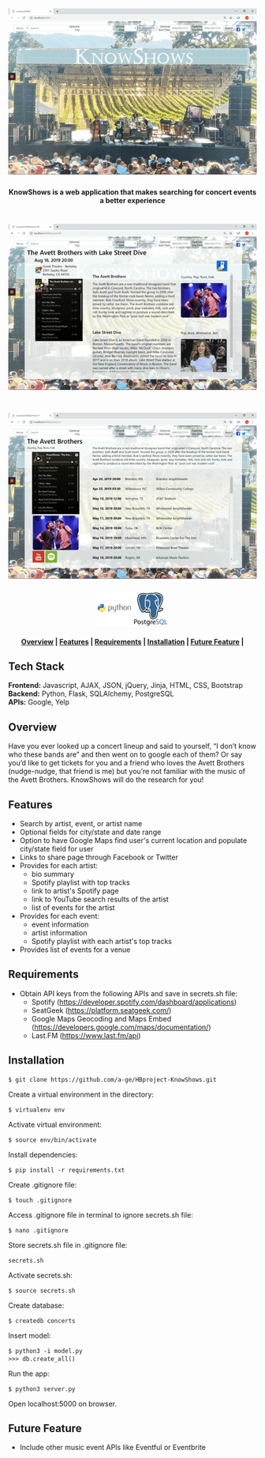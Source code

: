 <h1 align="center">
    <img src="/static/README/home.gif">
</h1>

<h4 align="center">
    KnowShows is a web application that makes searching for concert events a better experience
</h4>

<h1 align="center">
    <img src="/static/README/event.gif">
</h1>

<h1 align="center">
    <img src="/static/README/artist.gif">
</h1>

<p align="center">
    <img src="/static/README/python-original-wordmark.png"/>
    <img src="/static/README/postgresql-original-wordmark.png"
</p>

<div align="center">
  <h4>
    <a href="#overview">Overview</a> |
    <a href="#features">Features</a> |
    <a href="#requirements">Requirements</a> |
    <a href="#installation">Installation</a> |
    <a href="#futurefeature">Future Feature</a> |
  </h4>
</div>

<a name="techstack"/></a>
## Tech Stack
**Frontend:** Javascript, AJAX, JSON, jQuery, Jinja, HTML, CSS, Bootstrap</br>
**Backend:** Python, Flask, SQLAlchemy, PostgreSQL<br/>
**APIs:** Google, Yelp<br/>

<a name="overview"/></a>
## Overview
Have you ever looked up a concert lineup and said to yourself, “I don’t know who these bands are” and then went on to google each of them? Or say you’d like to get tickets for you and a friend who loves the Avett Brothers (nudge-nudge, that friend is me) but you’re not familiar with the music of the Avett Brothers.
KnowShows will do the research for you!

<a name="features"/></a>
## Features
- Search by artist, event, or artist name
- Optional fields for city/state and date range
- Option to have Google Maps find user's current location and populate city/state field for user
- Links to share page through Facebook or Twitter
- Provides for each artist:
	- bio summary
	- Spotify playlist with top tracks
	- link to artist's Spotify page
	- link to YouTube search results of the artist
	- list of events for the artist
- Provides for each event:
	- event information
	- artist information
	- Spotify playlist with each artist's top tracks
- Provides list of events for a venue

<a name="requirements"/></a>
## Requirements

* Obtain API keys from the following APIs and save in secrets.sh file:
    - Spotify (https://developer.spotify.com/dashboard/applications)
    - SeatGeek (https://platform.seatgeek.com/)
    - Google Maps Geocoding and Maps Embed (https://developers.google.com/maps/documentation/)
    - Last.FM (https://www.last.fm/api)

<a name="installation"/></a>
## Installation
```
$ git clone https://github.com/a-ge/HBproject-KnowShows.git
```
Create a virtual environment in the directory:
```
$ virtualenv env
```
Activate virtual environment:
```
$ source env/bin/activate
```
Install dependencies:
```
$ pip install -r requirements.txt
```
Create .gitignore file:
```
$ touch .gitignore
```
Access .gitignore file in terminal to ignore secrets.sh file:
```
$ nano .gitignore
```
Store secrets.sh file in .gitignore file:
```
secrets.sh
```
Activate secrets.sh:
```
$ source secrets.sh
```
Create database:
```
$ createdb concerts
```
Insert model:
```
$ python3 -i model.py
>>> db.create_all()
```
Run the app:
```
$ python3 server.py
```
Open localhost:5000 on browser.


<a name="futurefeature"/></a>
## Future Feature
* Include other music event APIs like Eventful or Eventbrite